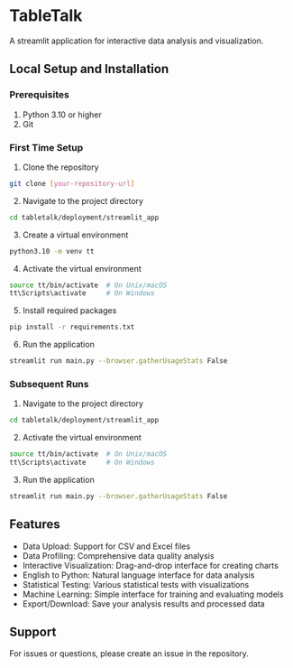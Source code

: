 # TableTalk

A streamlit application for interactive data analysis and visualization.

## Local Setup and Installation

### Prerequisites

1. Python 3.10 or higher
2. Git

### First Time Setup

1. Clone the repository
```bash
git clone [your-repository-url]
```

2. Navigate to the project directory
```bash
cd tabletalk/deployment/streamlit_app
```

3. Create a virtual environment
```bash
python3.10 -m venv tt
```

4. Activate the virtual environment
```bash
source tt/bin/activate  # On Unix/macOS
tt\Scripts\activate     # On Windows
```

5. Install required packages
```bash
pip install -r requirements.txt
```

6. Run the application
```bash
streamlit run main.py --browser.gatherUsageStats False
```

### Subsequent Runs

1. Navigate to the project directory
```bash
cd tabletalk/deployment/streamlit_app
```

2. Activate the virtual environment
```bash
source tt/bin/activate  # On Unix/macOS
tt\Scripts\activate     # On Windows
```

3. Run the application
```bash
streamlit run main.py --browser.gatherUsageStats False
```

## Features

- Data Upload: Support for CSV and Excel files
- Data Profiling: Comprehensive data quality analysis
- Interactive Visualization: Drag-and-drop interface for creating charts
- English to Python: Natural language interface for data analysis
- Statistical Testing: Various statistical tests with visualizations
- Machine Learning: Simple interface for training and evaluating models
- Export/Download: Save your analysis results and processed data

## Support

For issues or questions, please create an issue in the repository.